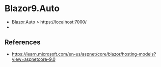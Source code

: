 # Blazor9.Auto
- Blazor.Auto > https://localhost:7000/
- 
## References
- https://learn.microsoft.com/en-us/aspnet/core/blazor/hosting-models?view=aspnetcore-9.0

